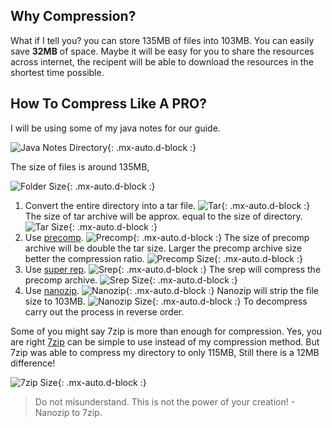 <!-- ---
layout: post
title: Compression: The Long Way
subtitle: What Did It Cost? 32MB!
cover-img: /assets/img/compression/compression-thumb.jpg
thumbnail-img: ""
tags: [compression]
---  -->

## Why Compression?

What if I tell you? you can store 135MB of files into 103MB. You can easily save **32MB** of space. Maybe it will be easy for you to share the resources across internet, the recipent will be able to download the resources in the shortest time possible.

## How To Compress Like A PRO?

I will be using some of my java notes for our guide.

![Java Notes Directory](E:\github\mandarnaik016.github.io\assets\img\compression\files.png){: .mx-auto.d-block :}

The size of files is around 135MB,

![Folder Size](E:\github\mandarnaik016.github.io\assets\img\compression\folder-size.png){: .mx-auto.d-block :}

1. Convert the entire directory into a tar file. ![Tar](E:\github\mandarnaik016.github.io\assets\img\compression\7za-tar.png){: .mx-auto.d-block :} The size of tar archive  will be approx. equal to the size of directory. ![Tar Size](E:\github\mandarnaik016.github.io\assets\img\compression\7za-tar-size.png){: .mx-auto.d-block :}
2. Use [precomp](http://schnaader.info/precomp.php). ![Precomp](E:\github\mandarnaik016.github.io\assets\img\compression\precomp.png){: .mx-auto.d-block :} The size of precomp archive will be double the tar size. Larger the precomp archive size better the compression ratio. ![Precomp Size](E:\github\mandarnaik016.github.io\assets\img\compression\precomp-size.png){: .mx-auto.d-block :}
3. Use [super rep](https://www.softpedia.com/get/Compression-tools/SuperREP.shtml). ![Srep](E:\github\mandarnaik016.github.io\assets\img\compression\srep.png){: .mx-auto.d-block :} The srep will compress the precomp archive. ![Srep Size](E:\github\mandarnaik016.github.io\assets\img\compression\srep-size.png){: .mx-auto.d-block :}
4. Use [nanozip](https://archive.org/download/nanozip.net). ![Nanozip](E:\github\mandarnaik016.github.io\assets\img\compression\nz.png){: .mx-auto.d-block :} Nanozip will strip the file size to 103MB. ![Nanozip Size](E:\github\mandarnaik016.github.io\assets\img\compression\nz-size.png){: .mx-auto.d-block :} To decompress carry out the process in reverse order.

Some of you might say 7zip is more than enough for compression. Yes, you are right [7zip](https://www.7-zip.org/) can be simple to use instead of my compression method. But 7zip was able to compress my directory to only 115MB, Still there is a 12MB difference!

![7zip Size](E:\github\mandarnaik016.github.io\assets\img\compression\7z-size.png){: .mx-auto.d-block :}

> Do not misunderstand. This is not the power of your creation! - Nanozip to 7zip.